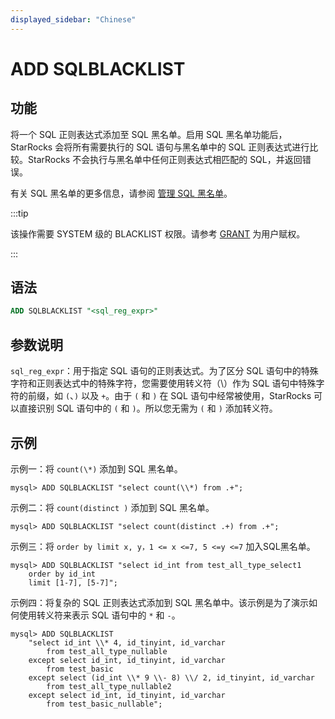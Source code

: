 ```yaml
---
displayed_sidebar: "Chinese"
---
```


# ADD SQLBLACKLIST

## 功能

将一个 SQL 正则表达式添加至 SQL 黑名单。启用 SQL 黑名单功能后，StarRocks 会将所有需要执行的 SQL 语句与黑名单中的 SQL 正则表达式进行比较。StarRocks 不会执行与黑名单中任何正则表达式相匹配的 SQL，并返回错误。

有关 SQL 黑名单的更多信息，请参阅 [管理 SQL 黑名单](../../../administration/management/resource_management/Blacklist.md)。

:::tip

该操作需要 SYSTEM 级的 BLACKLIST 权限。请参考 [GRANT](../account-management/GRANT.md) 为用户赋权。

:::

## 语法

```SQL
ADD SQLBLACKLIST "<sql_reg_expr>"
```

## 参数说明

`sql_reg_expr`：用于指定 SQL 语句的正则表达式。为了区分 SQL 语句中的特殊字符和正则表达式中的特殊字符，您需要使用转义符（\）作为 SQL 语句中特殊字符的前缀，如 `(`、`)` 以及 `+`。由于 `(` 和 `)` 在 SQL 语句中经常被使用，StarRocks 可以直接识别 SQL 语句中的 `(` 和 `)`。所以您无需为 `(` 和 `)` 添加转义符。

## 示例

示例一：将 `count(\*)` 添加到 SQL 黑名单。

```Plain
mysql> ADD SQLBLACKLIST "select count(\\*) from .+";
```

示例二：将 `count(distinct )` 添加到 SQL 黑名单。

```Plain
mysql> ADD SQLBLACKLIST "select count(distinct .+) from .+";
```

示例三：将 `order by limit x, y，1 <= x <=7, 5 <=y <=7` 加入SQL黑名单。

```Plain
mysql> ADD SQLBLACKLIST "select id_int from test_all_type_select1 
    order by id_int 
    limit [1-7], [5-7]";
```

示例四：将复杂的 SQL 正则表达式添加到 SQL 黑名单中。该示例是为了演示如何使用转义符来表示 SQL 语句中的 `*` 和 `-`。

```Plain
mysql> ADD SQLBLACKLIST 
    "select id_int \\* 4, id_tinyint, id_varchar 
        from test_all_type_nullable 
    except select id_int, id_tinyint, id_varchar 
        from test_basic 
    except select (id_int \\* 9 \\- 8) \\/ 2, id_tinyint, id_varchar 
        from test_all_type_nullable2 
    except select id_int, id_tinyint, id_varchar 
        from test_basic_nullable";
```
